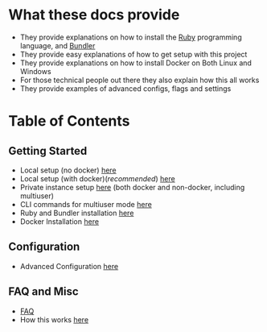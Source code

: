 # What these docs provide

- They provide explanations on how to install the [Ruby](https://ruby-lang.org) programming language, and [Bundler](https://bundler.io)
- They provide easy explanations of how to get setup with this project
- They provide explanations on how to install Docker on Both Linux and Windows
- For those technical people out there they also explain how this all works
- They provide examples of advanced configs, flags and settings

# Table of Contents

## Getting Started
- Local setup (no docker) [here](./terminal.md)
- Local setup (with docker)(*recommended*) [here](./docker.md)
- Private instance setup [here](./private.md) (both docker and non-docker, including multiuser)
- CLI commands for multiuser mode [here](./multiuser.md)
- Ruby and Bundler installation [here](./install-ruby.md)
- Docker Installation [here](./docker-install.md)

## Configuration
- Advanced Configuration [here](./advanced-config.md)

## FAQ and Misc
- [FAQ](./faq.md)
- How this works [here](./how-it-works.md)

